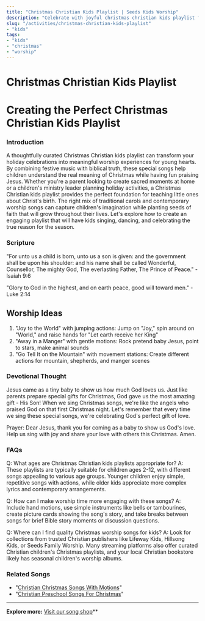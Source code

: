 ```yaml
---
title: "Christmas Christian Kids Playlist | Seeds Kids Worship"
description: "Celebrate with joyful christmas christian kids playlist featuring biblical Christmas themes. Holiday worship music for children and families."
slug: "/activities/christmas-christian-kids-playlist"
- "kids"
tags:
- "kids"
- "christmas"
- "worship"
---
```


# Christmas Christian Kids Playlist

# Creating the Perfect Christmas Christian Kids Playlist

### Introduction
A thoughtfully curated Christmas Christian kids playlist can transform your holiday celebrations into meaningful worship experiences for young hearts. By combining festive music with biblical truth, these special songs help children understand the real meaning of Christmas while having fun praising Jesus. Whether you're a parent looking to create sacred moments at home or a children's ministry leader planning holiday activities, a Christmas Christian kids playlist provides the perfect foundation for teaching little ones about Christ's birth. The right mix of traditional carols and contemporary worship songs can capture children's imagination while planting seeds of faith that will grow throughout their lives. Let's explore how to create an engaging playlist that will have kids singing, dancing, and celebrating the true reason for the season.

### Scripture
"For unto us a child is born, unto us a son is given: and the government shall be upon his shoulder: and his name shall be called Wonderful, Counsellor, The mighty God, The everlasting Father, The Prince of Peace." - Isaiah 9:6

"Glory to God in the highest, and on earth peace, good will toward men." - Luke 2:14

## Worship Ideas
1. "Joy to the World" with jumping actions: Jump on "Joy," spin around on "World," and raise hands for "Let earth receive her King"
2. "Away in a Manger" with gentle motions: Rock pretend baby Jesus, point to stars, make animal sounds
3. "Go Tell It on the Mountain" with movement stations: Create different actions for mountain, shepherds, and manger scenes

### Devotional Thought
Jesus came as a tiny baby to show us how much God loves us. Just like parents prepare special gifts for Christmas, God gave us the most amazing gift - His Son! When we sing Christmas songs, we're like the angels who praised God on that first Christmas night. Let's remember that every time we sing these special songs, we're celebrating God's perfect gift of love.

Prayer: Dear Jesus, thank you for coming as a baby to show us God's love. Help us sing with joy and share your love with others this Christmas. Amen.

### FAQs
Q: What ages are Christmas Christian kids playlists appropriate for?
A: These playlists are typically suitable for children ages 2-12, with different songs appealing to various age groups. Younger children enjoy simple, repetitive songs with actions, while older kids appreciate more complex lyrics and contemporary arrangements.

Q: How can I make worship time more engaging with these songs?
A: Include hand motions, use simple instruments like bells or tambourines, create picture cards showing the song's story, and take breaks between songs for brief Bible story moments or discussion questions.

Q: Where can I find quality Christmas worship songs for kids?
A: Look for collections from trusted Christian publishers like Lifeway Kids, Hillsong Kids, or Seeds Family Worship. Many streaming platforms also offer curated Christian children's Christmas playlists, and your local Christian bookstore likely has seasonal children's worship albums.

### Related Songs

- "[Christian Christmas Songs With Motions](/activities/christian-christmas-songs-with-motions/)"
- "[Christian Preschool Songs For Christmas](/activities/christian-preschool-songs-for-christmas/)"

---

**Explore more:** [Visit our song shop](https://seedskidsworship.com/shop)**

<!-- Schema Markup -->
<script type="application/ld+json">
{
  "@context": "https://schema.org",
  "@type": "MusicRecording",
  "name": "Christmas Christian Kids Playlist",
  "byArtist": {
    "@type": "MusicGroup",
    "name": "Seeds Kids Worship"
  },
  "isFamilyFriendly": true,
  "url": "https://seedskidsworship.com/activities/christmas-christian-kids-playlist/"
}
</script>